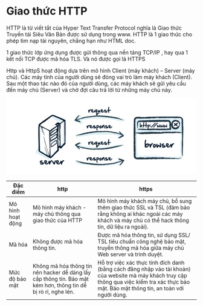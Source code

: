# Giao thức HTTP

HTTP là từ viết tắt của Hyper Text Transfer Protocol nghĩa là Giao thức Truyền tải Siêu Văn Bản được sử dụng trong www. HTTP là 1 giao thức cho phép tìm nạp tài nguyên, chẳng hạn như HTML doc.

1 giao thức lớp ứng dụng được gửi thông qua nền tảng TCP/IP , hay qua 1 kết nối TCP được mã hóa TLS. Và nó được gọi  là HTTPS

Http và HttpS hoạt động dựa trên mô hình Client (máy khách) – Server (máy chủ). Các máy tính của người dùng sẽ đóng vai trò làm máy khách (Client). Sau một thao tác nào đó của người dùng, các máy khách sẽ gửi yêu cầu đến máy chủ (Server) và chờ đợi câu trả lời từ những máy chủ này.


![Mô hình client server](https://github.com/Duc-NA/BaseProject/blob/main/Document/Document_Images/linux/client-server.png)


|Đặc điểm|http|https|
|---------------|--------------|------|
|Mô hình hoạt động|Mô hình máy khách - máy chủ thông qua giao thức của HTTP|Mô hình máy khách máy chủ, bổ sung thêm giao thức SSL và TSL (đảm bảo rằng không ai khác ngoài các máy khách và máy chủ có thể hack thông tin, dữ liệu ra ngoài).|
|Mã hóa |Không được mã hóa thông tin.|Được mã hóa thông tin, sử dụng SSL/ TSL tiêu chuẩn công nghệ bảo mật, truyền thông mã hóa giữa máy chủ Web server và trình duyệt.|
|Mức độ bảo mật |Không mã hóa thông tin nên hacker dễ dàng lấy cắp thông tin. Bảo mật kém hơn, thông tin dễ bị rò rỉ, nghe lén. | Hỗ trợ việc xác thực tính đích danh (bằng cách đăng nhập vào tài khoản) của website mà máy khách truy cập thông qua việc kiểm tra xác thực bảo mật. Bảo mật thông tin, an toàn với người dùng.|